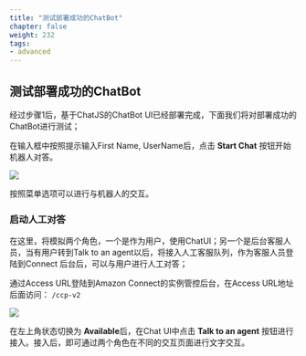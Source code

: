 ```yaml
---
title: "测试部署成功的ChatBot"
chapter: false
weight: 232
tags:
- advanced
---
```


<style>#body img { margin: 0px; } </style>

## 测试部署成功的ChatBot

经过步骤1后，基于ChatJS的ChatBot UI已经部署完成，下面我们将对部署成功的ChatBot进行测试；

在输入框中按照提示输入First Name, UserName后，点击 **Start Chat** 按钮开始机器人对答。

![](/images/chatbot/deploycloudformation_3.jpg?width=500px)

按照菜单选项可以进行与机器人的交互。

### 启动人工对答

在这里，将模拟两个角色，一个是作为用户，使用ChatUI；另一个是后台客服人员，当有用户转到Talk to an agent以后，将接入人工客服队列，作为客服人员登陆到Connect 后台后，可以与用户进行人工对答；

通过Access URL登陆到Amazon Connect的实例管控后台，在Access URL地址后面访问： `/ccp-v2`

![](/images/chatbot/verifychatbot_1.jpg?width=800px)

在左上角状态切换为 **Available**后，在Chat UI中点击 **Talk to an agent** 按钮进行接入。接入后，即可通过两个角色在不同的交互页面进行文字交互。

